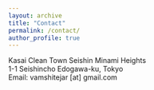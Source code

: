 ```yaml
---
layout: archive
title: "Contact"
permalink: /contact/
author_profile: true
---
```

Kasai Clean Town Seishin Minami Heights<br>
1-1 Seishincho Edogawa-ku, Tokyo <br>
Email: vamshitejar [at] gmail.com

